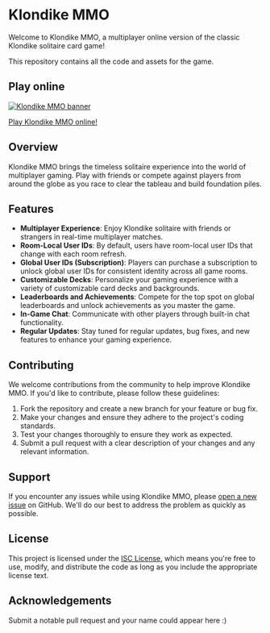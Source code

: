 # Klondike MMO

Welcome to Klondike MMO, a multiplayer online version of the classic
Klondike solitaire card game!

This repository contains all the code and assets for the game.

## Play online

[![Klondike MMO banner](img/banner_012.webp)](https://www.klondikemmo.com/)

[Play Klondike MMO online!](https://www.klondikemmo.com/)

## Overview

Klondike MMO brings the timeless solitaire experience into the world of
multiplayer gaming. Play with friends or compete against players
from around the globe as you race to clear the tableau and build foundation piles.

## Features

- **Multiplayer Experience**: Enjoy Klondike solitaire
  with friends or strangers in real-time multiplayer matches.
- **Room-Local User IDs**: By default, users have room-local
  user IDs that change with each room refresh.
- **Global User IDs (Subscription)**: Players can purchase
  a subscription to unlock global user IDs for consistent identity
  across all game rooms.
- **Customizable Decks**: Personalize your gaming experience
  with a variety of customizable card decks and backgrounds.
- **Leaderboards and Achievements**: Compete for the top spot
  on global leaderboards and unlock achievements as you master the game.
- **In-Game Chat**: Communicate with other players
  through built-in chat functionality.
- **Regular Updates**: Stay tuned for regular updates,
  bug fixes, and new features to enhance your gaming experience.

## Contributing

We welcome contributions from the community to help improve Klondike MMO.
If you'd like to contribute, please follow these guidelines:

1. Fork the repository and create a new branch for your feature or bug fix.
2. Make your changes and ensure they adhere to the project's coding standards.
3. Test your changes thoroughly to ensure they work as expected.
4. Submit a pull request with a clear description of your changes and any relevant information.

## Support

If you encounter any issues while using Klondike MMO, please
[open a new issue](https://github.com/ctsrc/cardgame/issues) on GitHub.
We'll do our best to address the problem as quickly as possible.

## License

This project is licensed under the [ISC License](LICENSE),
which means you're free to use, modify, and distribute the code
as long as you include the appropriate license text.

## Acknowledgements

Submit a notable pull request and your name could appear here :)
